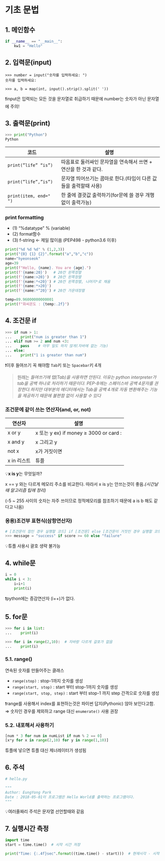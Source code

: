 # 기초 문법

## 1. 메인함수
```python
if __name__ == "__main__":
    kw1 = "Hello"
```

## 2. 입력문(input)
```shell
>>> number = input("숫자를 입력하세요: ")
숫자를 입력하세요:

>>> a, b = map(int, input().strip().split(' '))
```
❗input은 입력되는 모든 것을 문자열로 취급하기 때문에 number는 숫자가 아닌 문자열에 주의!

## 3. 출력문(print)
```python
>>> print("Python")
Python
```

| 코드 | 설명 |
| --- | --- |
| ```print(”life” “is”)``` | 따옴표로 둘러싸인 문자열을 연속해서 쓰면 + 연산을 한 것과 같다. |
| ```print(”life”,”is”)``` | 문자열 띄어쓰기는 콤마로 한다.(타입이 다른 값들을 출력할때 사용) |
| ```print(item, end=" ")``` | 한 줄에 결괏값 출력하기(for문에 쓸 경우 개행없이 출력가능)  |

### print formatting
- (1) “%datatype” % (variable) 
- (2) format함수 
- (3) f-string ← 제일 많이씀 (PEP498 - python3.6 이후)

```python
print("%d %d %d" % (1,2,3))
print("{0} {1} {2}".format("a","b","c"))
name="hyeonseok"
age=39
print(f"Hello, {name}. You are {age}.")
print(f'{name:20}')   # 20칸 왼쪽정렬
print(f'{name:>20}')  # 20칸 왼쪽정렬
print(f'{name:*<20}') # 20칸 왼쪽정렬, 나머지*로 채움
print(f'{name:*>20}')
print(f'{name:*^20}') # 20칸 가운데정렬

temp=89.96000000000001
print(f"화씨온도 : {temp:.2f}")
```

## 4. 조건문 if

```python
>>> if num > 1:
...    print("num is greater than 1")
... elif num >= 2 and num <3:
...    pass    # 아무 일도 하지 않게(자바에 없는 기능)
... else:
...    print("1 is greater than num")
```

❗이후 들여쓰기 꼭 해야함 `Tab`키 또는 `Spacebar`키 4개

> 원래는 *들여쓰기에 탭(Tab)을 사용하면 안된다. 이유는 python interpreter가 tab을 공백 하나로 처리하기 때문이다. PEP-8에는 스페이스바 공백 4문자를 권장한다.하지만 대부분의 에디터에서는 Tab을 공백 4개로 자동 변환해주는 기능을 제공하기 때문에 불편함 없이 사용할 수 있다*

### 조건문에 같이 쓰는 연산자(and, or, not)

| 연산자 | 설명 |
| --- | --- |
| x or y | x 또는 y ex) if money ≥ 3000 or card : |
| x and y | x 그리고 y |
| not x | x가 거짓이면 |
| x in 리스트|튜플|문자열 | x가 안에 있는지    if 1 in [1,2,3] |

💡**x is y**는 무엇일까?

x == y 와는 다르게 메모리 주소를 비교한다. 따라서 x is y는 안쓰는것이 좋음.*(시간날때 알고리즘 팁에 정리)*

(-5 ~ 255 사이의 숫자는 자주 쓰이므로 정적메모리를 참조하기 때문에 a is b 해도 같다고 나옴)

### 응용)조건부 표현식(삼항연산자)

```python
# [조건문이 참인 경우 실행할 코드] if [조건문] else [조건문이 거짓인 경우 실행할 코드]
>>> message = "success" if score >= 60 else "failure"
```

💡튜플 사용시 괄호 생략 불가능

## 4. while문


```python
i = 0
while i < 3:
    i=i+1
    print(i)
```

❗python에는 증감연산자 (i++)가 없다.

## 5. for문
```python
>>> for i in list: 
...    print(i)

>>> for i in range(2,10):  # 자바랑 다르게 갈호가 없음
...    print(i)
```

### 5.1. range()
연속된 숫자를 만들어주는 클래스

- ```range(stop)``` : stop-1까지 숫자를 생성
- ```range(start, stop)``` : start 부터 stop-1까지 숫자를 생성
- ```range(start, stop, step)``` : start 부터 stop-1 까지 step 간격으로 숫자를 생성

❗range를 사용해서 index를 표현하는것은 파이썬 답지(Pythonic) 않아 보인다고함.
⇒ 숫자인 경우를 제외하고 range 대신 ```enumerate()``` 사용 권장

### 5.2. 내포해서 사용하기

```python
[num * 3 for num in numList if num % 2 == 0]
[x*y for x in range(2,10) for y in range(1,10)]
```
튜플에 넣으면 튜플 대신 제너레이터가 생성됨

## 6. 주석

```python
# hello.py

"""
Author: EungYong Park
Date : 2018-05-01이 프로그램은 Hello World를 출력하는 프로그램이다.
"""
```
💡여러줄짜리 주석은 문자열 선언할때와 같음

## 7. 실행시간 측정

```python
import time
start = time.time()  # 시작 시간 저장

print("Time: {:.4f}sec".format((time.time() - start)))  # 현재시각 - 시작시간 = 실행 시간
```